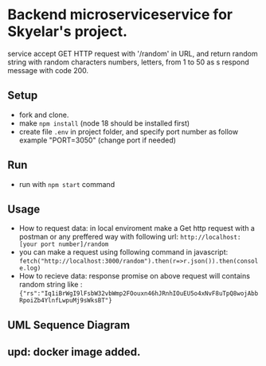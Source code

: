 #  Backend microserviceservice for Skyelar's project.

service accept GET HTTP request with '/random' in URL, and return random string with random characters numbers, letters, from 1 to 50 as s respond message with code 200.

## Setup 
* fork and clone.
* make `npm install` (node 18 should be installed first)
* create file `.env` in project folder, and specify port number as follow example "PORT=3050" (change port if needed)

## Run 
* run with `npm start` command 

## Usage
* How to request data: in local enviroment make a Get http request with a postman or any preffered way with following url: `http://localhost:[your port number]/random` 
* you can make a request using following command in javascript: `fetch("http://localhost:3000/random").then(r=>r.json()).then(console.log)`  
* How to recieve data: response promise on above request  will contains random string like :
`{"rs":"Iq1iBrWgI9lFsbW32vbWmp2FOouxn46hJRnhIOuEU5o4xNvF8uTpQ8wojAbbRpoiZb4YlnfLwpuMj9sWksBT"}
`

## UML Sequence Diagram


## upd: docker image added.
